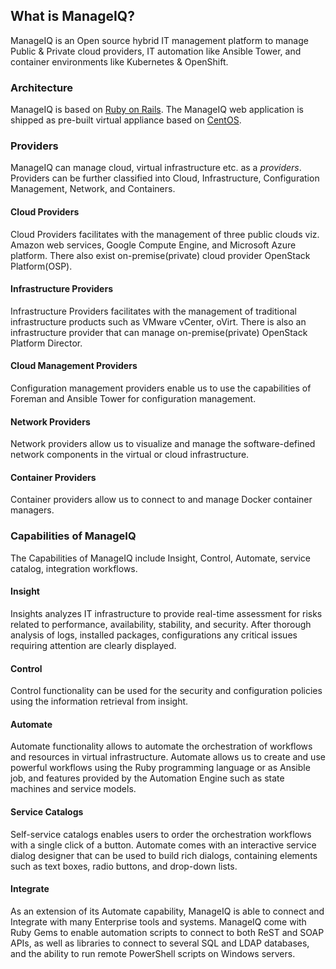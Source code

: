 ## What is ManageIQ?

ManageIQ is an Open source hybrid IT management platform to manage
Public & Private cloud providers, IT automation like Ansible Tower,
and container environments like Kubernetes & OpenShift.

### Architecture

ManageIQ is based on [Ruby on Rails](http://rubyonrails.org/). The
ManageIQ web application is shipped as pre-built virtual appliance
based on [CentOS](http://centos.org/).

### Providers

ManageIQ can manage cloud, virtual infrastructure etc. as a
*providers*. Providers can be further classified into Cloud,
Infrastructure, Configuration Management, Network, and Containers.

#### Cloud Providers

Cloud Providers facilitates with the management of three public clouds
viz. Amazon web services, Google Compute Engine, and Microsoft Azure
platform. There also exist on-premise(private) cloud provider
OpenStack Platform(OSP).

#### Infrastructure Providers

Infrastructure Providers facilitates with the management of
traditional infrastructure products such as VMware vCenter, oVirt.
There is also an infrastructure provider that can manage
on-premise(private) OpenStack Platform Director.

#### Cloud Management Providers

Configuration management providers enable us to use the capabilities
of Foreman and Ansible Tower for configuration management.

#### Network Providers

Network providers allow us to visualize and manage the
software-defined network components in the virtual or cloud
infrastructure.

#### Container Providers

Container providers allow us to connect to and manage Docker container
managers.

### Capabilities of ManageIQ

The Capabilities of ManageIQ include Insight, Control, Automate,
service catalog, integration workflows.

#### Insight

Insights analyzes IT infrastructure to provide real-time assessment
for risks related to performance, availability, stability, and
security. After thorough analysis of logs, installed packages,
configurations any critical issues requiring attention are clearly
displayed.

#### Control

Control functionality can be used for the security and configuration
policies using the information retrieval from insight.

#### Automate

Automate functionality allows to automate the orchestration of
workflows and resources in virtual infrastructure. Automate allows us
to create and use powerful workflows using the Ruby programming
language or as Ansible job, and features provided by the Automation
Engine such as state machines and service models.

#### Service Catalogs

Self-service catalogs enables users to order the orchestration
workflows with a single click of a button. Automate comes with an
interactive service dialog designer that can be used to build rich
dialogs, containing elements such as text boxes, radio buttons, and
drop-down lists.

#### Integrate

As an extension of its Automate capability, ManageIQ is able to
connect and Integrate with many Enterprise tools and systems. ManageIQ
come with Ruby Gems to enable automation scripts to connect to both
ReST and SOAP APIs, as well as libraries to connect to several SQL and
LDAP databases, and the ability to run remote PowerShell scripts on
Windows servers.

